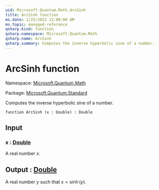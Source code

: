```yaml
---
uid: Microsoft.Quantum.Math.ArcSinh
title: ArcSinh function
ms.date: 1/25/2022 12:00:00 AM
ms.topic: managed-reference
qsharp.kind: function
qsharp.namespace: Microsoft.Quantum.Math
qsharp.name: ArcSinh
qsharp.summary: Computes the inverse hyperbolic sine of a number.
---
```


# ArcSinh function

Namespace: [Microsoft.Quantum.Math](xref:Microsoft.Quantum.Math)

Package: [Microsoft.Quantum.Standard](https://nuget.org/packages/Microsoft.Quantum.Standard)


Computes the inverse hyperbolic sine of a number.

```qsharp
function ArcSinh (x : Double) : Double
```


## Input

### x : [Double](xref:microsoft.quantum.qsharp.valueliterals#double-literals)

A real number $x$.



## Output : [Double](xref:microsoft.quantum.qsharp.valueliterals#double-literals)

A real number $y$ such that $x = \operatorname{sinh}(y)$.